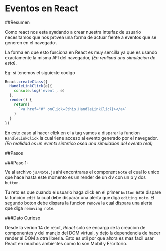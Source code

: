 # Eventos en React

##Resumen

Como react nos esta ayudando a crear nuestra interfaz de usuario necesitamos que nos provea una forma de actuar frente a eventos que se generen en el navegador.

La forma en que esto funciona en React es muy sencilla ya que es usando exactamente la misma API del navegador, *(En realidad una simulacion de esta)*.

Eg: si tenemos el siguiente codigo


```javascript
React.createClass({
  HandleLinkClick(e){
    console.log('event', e)
  },
  render() {
    return(
      `<a href="#" onClick={this.HandleLinkClick}></a>`
    )
  }
})
```

En este caso al hacer click en el `a` tag vamos a disparar la funcion `HandleLinkClick` la cual tiene acceso al evento generado por el navegador. *(En realidad es un evento sintetico osea una simulacion del evento real)*

##Pasos

###Paso 1:

Ve al archivo `js/Note.js` ahi encontraras el component `Note` el cual lo unico que hace hasta este momento es un render de un div con un p y dos `button`.

Tu reto es que cuando el usuario haga click en el primer `button` este dispare la funcion `edit` la cual debe disparar una alerta que diga `editing note`. El segundo boton debe dispara la funcion `remove` la cual dispara una alerta que diga `removing note`.


###Dato Curioso

Desde la verion 14 de react, *React* solo se encarga de la creacion de componentes y del manejo del DOM virtual, y dejo la dependencia de hacer render al DOM a otra libreria. Esto es util por que ahora es mas facil usar React en muchos ambientes como lo son Mobil y Escritorio.

